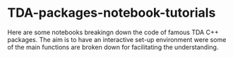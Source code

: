 # TDA-packages-notebook-tutorials
Here are some notebooks breakingn down the code of famous TDA C++ packages. The aim is to have an interactive set-up environment were some of the main functions are broken down for facilitating the understanding.
